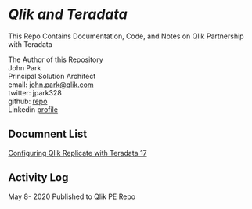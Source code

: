 # ***Qlik and Teradata***

This Repo Contains Documentation, Code, and Notes on Qlik Partnership with Teradata

The Author of this Repository  
John Park  
Principal Solution Architect  
email: john.park@qlik.com  
twitter: jpark328  
github: [repo](https://github.com/Parkman328 )  
Linkedin [profile](https://www.linkedin.com/in/jpark328/)  

## Documnent List  
[Configuring Qlik Replicate with Teradata 17](./Configuring%20Teradata%2017%20with%20Qlik%20Replicate/readme.md)  

## Activity Log

May 8- 2020 Published to Qlik PE Repo